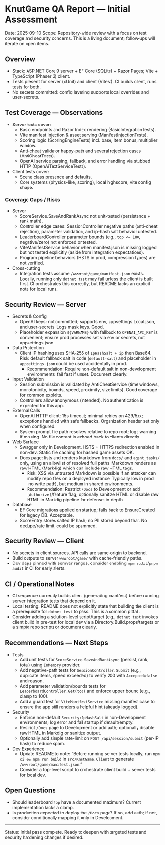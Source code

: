 # KnutGame QA Report — Initial Assessment

Date: 2025-09-10
Scope: Repository-wide review with a focus on test coverage and security concerns. This is a living document; follow‑ups will iterate on open items.

## Overview
- Stack: ASP.NET Core 9 server + EF Core (SQLite) + Razor Pages; Vite + TypeScript (Phaser 3) client.
- Tests present for server (xUnit) and client (Vitest). CI builds client, runs tests for both.
- No secrets committed; config layering supports local overrides and user-secrets.

## Test Coverage — Observations
- Server tests cover:
  - Basic endpoints and Razor Index rendering (BasicIntegrationTests).
  - Vite manifest injection & asset serving (ManifestInjectionTests).
  - Scoring logic (ScoringEngineTests) incl. base, item bonus, multiplier window.
  - Anti-cheat validator happy-path and several rejection cases (AntiCheatTests).
  - OpenAI service parsing, fallback, and error handling via stubbed HTTP (OpenAiTextServiceTests).
- Client tests cover:
  - Scene class presence and defaults.
  - Core systems (physics-like, scoring), local highscore, vite config shape.

### Coverage Gaps / Risks
- Server
  - ScoreService.SaveAndRankAsync not unit-tested (persistence + rank math).
  - Controller edge cases: SessionController negative paths (anti-cheat rejection), parameter validation, and ip-hash salt behavior untested.
  - LeaderboardController parameter bounds (e.g., `top <= 100`, negative/zero) not enforced or tested.
  - ViteManifestService behavior when manifest.json is missing logged but not tested explicitly (aside from integration expectations).
  - Program pipeline behaviors (HSTS in prod, compression types) are not verified.
- Cross-cutting
  - Integration tests assume `/wwwroot/game/manifest.json` exists. Locally, running only `dotnet test` may fail unless the client is built first. CI orchestrates this correctly, but README lacks an explicit note for local runs.

## Security Review — Server
- Secrets & Config
  - OpenAI keys: not committed; supports env, appsettings.Local.json, and user-secrets. Logs mask keys. Good.
  - Placeholder expansion `${VARNAME}` with fallback to `OPENAI_API_KEY` is convenient; ensure prod processes set via env or secrets, not appsettings.json.
- Data Protection
  - Client IP hashing uses SHA‑256 of `IpHashSalt + ip` then Base64. Risk: default fallback salt in code (`default-salt`) and placeholder in `appsettings.json` could be used accidentally in prod.
    - Recommendation: Require non-default salt in non-development environments; fail fast if unset. Document clearly.
- Input Validation
  - Session submission is validated by AntiCheatService (time windows, monotonicity, bounds, speed, proximity, size limits). Good coverage for common exploits.
  - Controllers allow anonymous (intended). No authentication is expected for this app.
- External Calls
  - OpenAI HTTP client: 15s timeout; minimal retries on 429/5xx; exceptions handled with safe fallbacks. Organization header set only when configured.
  - System prompt file path resolves relative to repo root; logs warning if missing. No file content is echoed back to clients directly.
- Web Surface
  - Swagger only in Development. HSTS + HTTPS redirection enabled in non-dev. Static file caching for hashed game assets OK.
  - Docs page: lists and renders Markdown from `docs/` and `agent_tasks/` only, using an allowlist of resolved full paths. Markdown renders as raw HTML (Markdig) which can include raw HTML tags.
    - Risk: XSS via untrusted Markdown is possible if an attacker can modify repo files on a deployed instance. Typically low in prod (no write path), but medium in shared environments.
    - Recommendation: Restrict `/Docs` to Development or add `[Authorize]`/feature flag; optionally sanitize HTML or disable raw HTML in Markdig pipeline for defense-in-depth.
- Database
  - EF Core migrations applied on startup; falls back to EnsureCreated for legacy DB. Acceptable.
  - ScoreEntry stores salted IP hash; no PII stored beyond that. No dedupe/rate limit; could be spammed.

## Security Review — Client
- No secrets in client sources. API calls are same-origin to backend.
- Build outputs to server `wwwroot/game/` with cache-friendly paths.
- Dev deps pinned with semver ranges; consider enabling `npm audit`/`pnpm audit` in CI for early alerts.

## CI / Operational Notes
- CI sequence correctly builds client (generating manifest) before running server integration tests that depend on it.
- Local testing: README does not explicitly state that building the client is a prerequisite for `dotnet test` to pass. This is a common pitfall.
- Consider adding a solution-level script/target (e.g., `dotnet test` invokes client build in pre-test for local dev via a Directory.Build.props/targets or a simple repo script) or document clearly.

## Recommendations — Next Steps
- Tests
  - Add unit tests for `ScoreService.SaveAndRankAsync` (persist, rank, total) using `InMemory` provider.
  - Add negative-path tests for `SessionController.Submit` (e.g., duplicate items, speed exceeded) to verify 200 with `Accepted=false` and reason.
  - Add parameter validation/bounds tests for `LeaderboardController.Get(top)` and enforce upper bound (e.g., clamp to 100).
  - Add a guard test for `ViteManifestService` missing manifest case to ensure the app still renders a helpful hint (already logged).
- Security
  - Enforce non-default `Security:IpHashSalt` in non-Development environments; log error and fail startup if default/empty.
  - Restrict `/Docs` page to Development or add auth; optionally disable raw HTML in Markdig or sanitize output.
  - Optionally add simple rate-limit on `POST /api/session/submit` (per-IP hash) to reduce spam.
- Dev Experience
  - Update README to note: “Before running server tests locally, run `npm ci && npm run build` in `src/KnutGame.Client` to generate `/wwwroot/game/manifest.json`.”
  - Consider a top-level script to orchestrate client build + server tests for local dev.

## Open Questions
- Should leaderboard `top` have a documented maximum? Current implementation lacks a clamp.
- Is production expected to deploy the `/Docs` page? If so, add auth; if not, consider conditionally mapping it only in Development.

---
Status: Initial pass complete. Ready to deepen with targeted tests and security hardening changes if desired.
